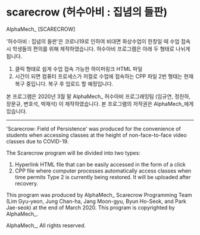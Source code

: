 # scarecrow (허수아비 : 집념의 들판)
AlphaMech_ [SCARECROW] 


'허수아비 : 집념의 들판'은 코로나19로 인하여 비대면 화상수업이 한창일 때 수업 접속 시 학생들의 편의를 위해 제작하였습니다. 허수아비 프로그램은 아래 두 형태로 나뉘게 됩니다.

1) 클릭 형태로 쉽게 수업 접속 가능한 하이퍼링크 HTML 파일
2) 시간이 되면 컴퓨터 프로세스가 저절로 수업에 접속하는 CPP 파일
2번 형태는 현재 복구 중입니다. 복구 후 업로드 할 예정입니다. 

본 프로그램은 2020년 3월 말 AlphaMech_ 허수아비 프로그래밍팀 (임규연, 정찬하, 장문규, 변호석, 박재석) 이 제작하였습니다. 본 프로그램의 저작권은 AlphaMech_에게 있습니다.


------------------------------------


'Scarecrow: Field of Persistence' was produced for the convenience of students when accessing classes at the height of non-face-to-face video classes due to COVID-19. 

The Scarecrow program will be divided into two types:

1) Hyperlink HTML file that can be easily accessed in the form of a click
2) CPP file where computer processes automatically access classes when time permits
Type 2 is currently being restored. It will be uploaded after recovery.

This program was produced by AlphaMech_ Scarecrow Programming Team (Lim Gyu-yeon, Jung Chan-ha, Jang Moon-gyu, Byun Ho-Seok, and Park Jae-seok) at the end of March 2020. This program is copyrighted by AlphaMech_.

AlphaMech_, All rights reserved.
